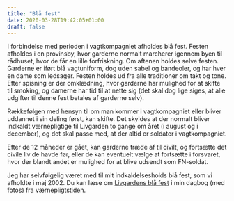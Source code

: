 ```yaml
---
title: "Blå fest"
date: 2020-03-28T19:42:05+01:00
draft: false
---
```


I forbindelse med perioden i vagtkompagniet afholdes blå fest. Festen afholdes i en provinsby, hvor garderne normalt marcherer igennem byen til rådhuset, hvor de får en lille forfriskning. Om aftenen holdes selve festen. Garderne er iført blå vagtuniform, dog uden sabel og bandeoler, og har hver en dame som ledsager. Festen holdes ud fra alle traditioner om takt og tone. Efter spisning er der omklædning, hvor garderne har mulighed for at skifte til smoking, og damerne har tid til at nette sig (det skal dog lige siges, at alle udgifter til denne fest betales af garderne selv).

Rækkefølgen med hensyn til om man kommer i vagtkompagniet eller bliver uddannet i sin deling først, kan skifte. Det skyldes at der normalt bliver indkaldt værnepligtige til Livgarden to gange om året (i august og i december), og det skal passe med, at der altid er soldater i vagtkompagniet.

Efter de 12 måneder er gået, kan garderne træde af til civilt, og fortsætte det civile liv de havde før, eller de kan eventuelt vælge at fortsætte i forsvaret, hvor der blandt andet er mulighed for at blive udsendt som FN-soldat.

Jeg har selvfølgelig været med til mit indkaldelsesholds blå fest, som vi afholdte i maj 2002. Du kan læse om [Livgardens blå fest](/posts/week-25-26) i min dagbog (med fotos) fra værnepligtstiden.